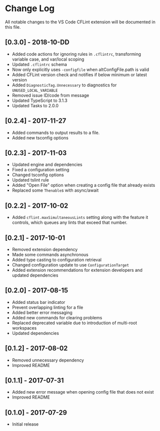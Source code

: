 # Change Log

All notable changes to the VS Code CFLint extension will be documented in this file.

## [0.3.0] - 2018-10-DD

- Added code actions for ignoring rules in `.cflintrc`, transforming variable case, and var/local scoping
- Updated `.cflintrc` schema
- Now only explicitly uses `-configfile` when altConfigFile.path is valid
- Added CFLint version check and notifies if below minimum or latest version
- Added `DiagnosticTag.Unnecessary` to diagnostics for `UNUSED_LOCAL_VARIABLE`
- Removed issue ID/code from message
- Updated TypeScript to 3.1.3
- Updated Tasks to 2.0.0

## [0.2.4] - 2017-11-27

- Added commands to output results to a file.
- Added new tsconfig options

## [0.2.3] - 2017-11-03

- Updated engine and dependencies
- Fixed a configuration setting
- Changed tsconfig options
- Updated tslint rule
- Added "Open File" option when creating a config file that already exists
- Replaced some `Thenable`s with async/await

## [0.2.2] - 2017-10-02

- Added `cflint.maxSimultaneousLints` setting along with the feature it controls, which queues any lints that exceed that number.

## [0.2.1] - 2017-10-01

- Removed extension dependency
- Made some commands asynchronous
- Added type casting to configuration retrieval
- Changed configuration update to use `ConfigurationTarget`
- Added extension recommendations for extension developers and updated dependencies

## [0.2.0] - 2017-08-15

- Added status bar indicator
- Prevent overlapping linting for a file
- Added better error messaging
- Added new commands for clearing problems
- Replaced deprecated variable due to introduction of multi-root workspaces
- Updated dependencies

## [0.1.2] - 2017-08-02

- Removed unnecessary dependency
- Improved README

## [0.1.1] - 2017-07-31

- Added new error message when opening config file that does not exist
- Improved README

## [0.1.0] - 2017-07-29

- Initial release
